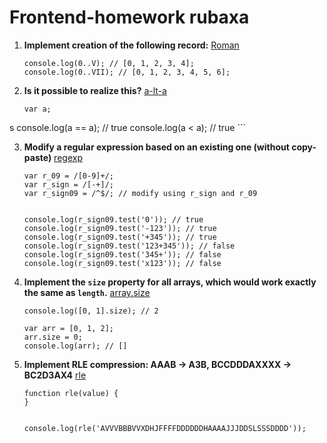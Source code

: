 # Frontend-homework rubaxa
1. __Implement creation of the following record:__ [Roman](https://github.com/Gokert/Frontend-homework-rubaxa/blob/main/tasks/romanNums.js)


    ```
    console.log(0..V); // [0, 1, 2, 3, 4];
    console.log(0..VII); // [0, 1, 2, 3, 4, 5, 6];
    ```

2. __Is it possible to realize this?__ [a-lt-a](https://github.com/Gokert/Frontend-homework-rubaxa/blob/main/tasks/a-lt-a.js)
    ```
    var a;
s
    console.log(a == a); // true
    console.log(a < a); // true
    ```

3. __Modify a regular expression based on an existing one (without copy-paste)__ [regexp](https://github.com/Gokert/Frontend-homework-rubaxa/blob/main/tasks/regexp.js)
    ```
    var r_09 = /[0-9]+/;
    var r_sign = /[-+]/;
    var r_sign09 = /^$/; // modify using r_sign and r_09


    console.log(r_sign09.test('0')); // true
    console.log(r_sign09.test('-123')); // true
    console.log(r_sign09.test('+345')); // true
    console.log(r_sign09.test('123+345')); // false
    console.log(r_sign09.test('345+')); // false
    console.log(r_sign09.test('x123')); // false
    ```
    
4. __Implement the `size` property for all arrays, which would work exactly the same as `length`.__ [array.size](https://github.com/Gokert/Frontend-homework-rubaxa/blob/main/tasks/array.size.js)
    ```
    console.log([0, 1].size); // 2

    var arr = [0, 1, 2];
    arr.size = 0;
    console.log(arr); // []
    ```

5. __Implement RLE compression: AAAB -> A3B, BCCDDDAXXXX -> BC2D3AX4__ [rle](https://github.com/Gokert/Frontend-homework-rubaxa/blob/main/tasks/rle.js)
    ```
    function rle(value) {
    }


    console.log(rle('AVVVBBBVVXDHJFFFFDDDDDDHAAAAJJJDDSLSSSDDDD'));
    ```